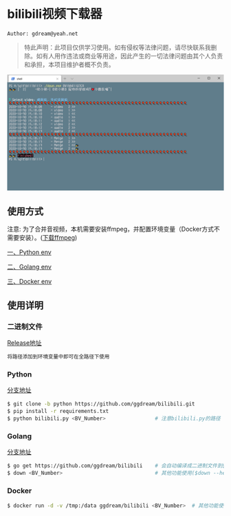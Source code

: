# bilibili视频下载器
~~~shell script
Author: gdream@yeah.net
~~~
> 特此声明：此项目仅供学习使用。如有侵权等法律问题，请尽快联系我删除。如有人用作违法或商业等用途，因此产生的一切法律问题由其个人负责和承担，本项目维护者概不负责。

![example](example.png)

## 使用方式
注意: 为了合并音视频，本机需要安装ffmpeg，并配置环境变量（Docker方式不需要安装）。([下载ffmpeg](https://ffmpeg.org/download.html))

[一、Python env](###python)

[二、Golang env](###golang)

[三、Docker env](###docker)



## 使用详明
### 二进制文件
[Release地址](https://github.com/ggdream/bilibili/releases)
~~~sh
将路径添加到环境变量中即可在全路径下使用
~~~

### Python
[分支地址](https://github.com/ggdream/bilibili/tree/python)
~~~sh
$ git clone -b python https://github.com/ggdream/bilibili.git
$ pip install -r requirements.txt
$ python bilibili.py <BV_Number>                # 注意bilibili.py的路径
~~~

### Golang
[分支地址](https://github.com/ggdream/bilibili/tree/golang)
~~~sh
$ go get https://github.com/ggdream/bilibili    # 会自动编译成二进制文件到$GOBIN下
$ down <BV_Number>                              # 其他功能使用($down --help)查看帮助
~~~

### Docker
~~~sh
$ docker run -d -v /tmp:/data ggdream/bilibili <BV_Number>  # 其他功能使用($down --help)查看帮助
~~~

